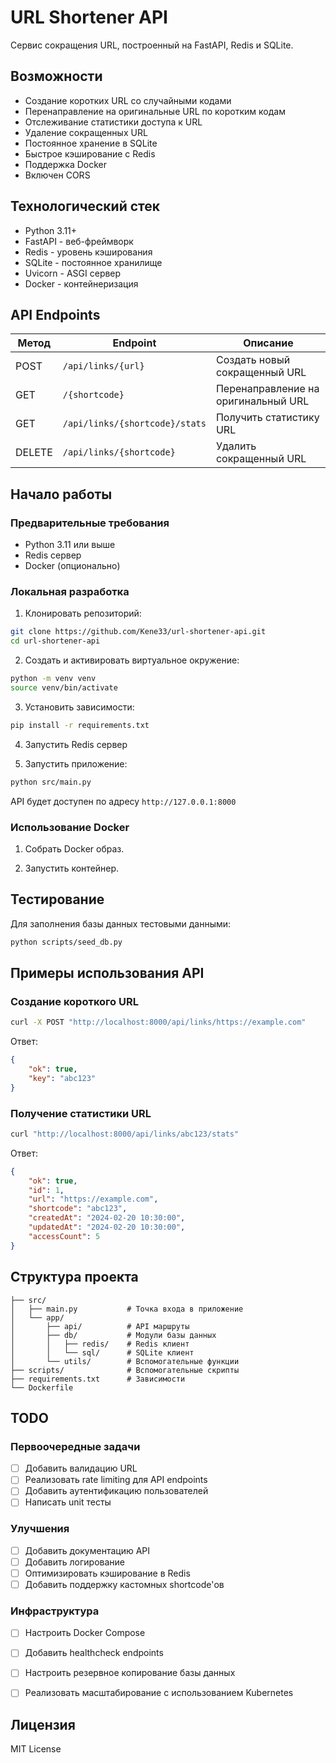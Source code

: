 # URL Shortener API

Сервис сокращения URL, построенный на FastAPI, Redis и SQLite.

## Возможности

- Создание коротких URL со случайными кодами
- Перенаправление на оригинальные URL по коротким кодам
- Отслеживание статистики доступа к URL
- Удаление сокращенных URL
- Постоянное хранение в SQLite
- Быстрое кэширование с Redis
- Поддержка Docker
- Включен CORS

## Технологический стек

- Python 3.11+
- FastAPI - веб-фреймворк
- Redis - уровень кэширования
- SQLite - постоянное хранилище
- Uvicorn - ASGI сервер
- Docker - контейнеризация

## API Endpoints

| Метод | Endpoint | Описание |
|--------|----------|-------------|
| POST | `/api/links/{url}` | Создать новый сокращенный URL |
| GET | `/{shortcode}` | Перенаправление на оригинальный URL |
| GET | `/api/links/{shortcode}/stats` | Получить статистику URL |
| DELETE | `/api/links/{shortcode}` | Удалить сокращенный URL |

## Начало работы

### Предварительные требования

- Python 3.11 или выше
- Redis сервер
- Docker (опционально)

### Локальная разработка

1. Клонировать репозиторий:
```bash
git clone https://github.com/Kene33/url-shortener-api.git
cd url-shortener-api
```

2. Создать и активировать виртуальное окружение:
```bash
python -m venv venv
source venv/bin/activate
```

3. Установить зависимости:
```bash
pip install -r requirements.txt
```

4. Запустить Redis сервер

5. Запустить приложение:
```bash
python src/main.py
```

API будет доступен по адресу `http://127.0.0.1:8000`

### Использование Docker

1. Собрать Docker образ.

2. Запустить контейнер.

## Тестирование

Для заполнения базы данных тестовыми данными:

```bash
python scripts/seed_db.py
```

## Примеры использования API

### Создание короткого URL

```bash
curl -X POST "http://localhost:8000/api/links/https://example.com"
```

Ответ:
```json
{
    "ok": true,
    "key": "abc123"
}
```

### Получение статистики URL

```bash
curl "http://localhost:8000/api/links/abc123/stats"
```

Ответ:
```json
{
    "ok": true,
    "id": 1,
    "url": "https://example.com",
    "shortcode": "abc123",
    "createdAt": "2024-02-20 10:30:00",
    "updatedAt": "2024-02-20 10:30:00",
    "accessCount": 5
}
```

## Структура проекта

```
├── src/
│   ├── main.py           # Точка входа в приложение
│   └── app/
│       ├── api/          # API маршруты
│       ├── db/           # Модули базы данных
│       │   ├── redis/    # Redis клиент
│       │   └── sql/      # SQLite клиент
│       └── utils/        # Вспомогательные функции
├── scripts/              # Вспомогательные скрипты
├── requirements.txt      # Зависимости
└── Dockerfile           
```
## TODO

### Первоочередные задачи
- [ ] Добавить валидацию URL
- [ ] Реализовать rate limiting для API endpoints
- [ ] Добавить аутентификацию пользователей
- [ ] Написать unit тесты

### Улучшения
- [ ] Добавить документацию API
- [ ] Добавить логирование
- [ ] Оптимизировать кэширование в Redis
- [ ] Добавить поддержку кастомных shortcode'ов

### Инфраструктура
- [ ] Настроить Docker Compose
- [ ] Добавить healthcheck endpoints
- [ ] Настроить резервное копирование базы данных
- [ ] Реализовать масштабирование с использованием Kubernetes


## Лицензия

MIT License